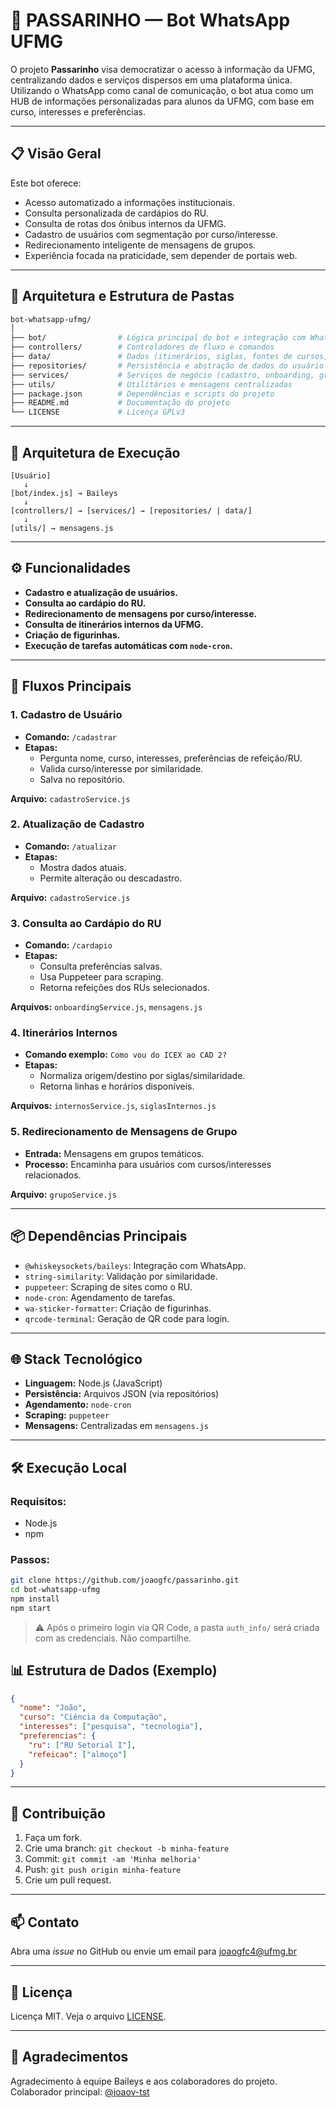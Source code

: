# 🤖 PASSARINHO — Bot WhatsApp UFMG

O projeto **Passarinho** visa democratizar o acesso à informação da UFMG, centralizando dados e serviços dispersos em uma plataforma única. Utilizando o WhatsApp como canal de comunicação, o bot atua como um HUB de informações personalizadas para alunos da UFMG, com base em curso, interesses e preferências.

---

## 📋 Visão Geral

Este bot oferece:

- Acesso automatizado a informações institucionais.
- Consulta personalizada de cardápios do RU.
- Consulta de rotas dos ônibus internos da UFMG.
- Cadastro de usuários com segmentação por curso/interesse.
- Redirecionamento inteligente de mensagens de grupos.
- Experiência focada na praticidade, sem depender de portais web.

---

## 🧱 Arquitetura e Estrutura de Pastas

```bash
bot-whatsapp-ufmg/
│
├── bot/                # Lógica principal do bot e integração com WhatsApp
├── controllers/        # Controladores de fluxo e comandos
├── data/               # Dados (itinerários, siglas, fontes de cursos, fontes de interesses, etc)
├── repositories/       # Persistência e abstração de dados do usuário
├── services/           # Serviços de negócio (cadastro, onboarding, grupos, etc)
├── utils/              # Utilitários e mensagens centralizadas
├── package.json        # Dependências e scripts do projeto
├── README.md           # Documentação do projeto
└── LICENSE             # Licença GPLv3
```

---

## 🧠 Arquitetura de Execução

```text
[Usuário]
   ↓
[bot/index.js] → Baileys
   ↓
[controllers/] → [services/] → [repositories/ | data/]
   ↓
[utils/] → mensagens.js
```

---

## ⚙️ Funcionalidades

- **Cadastro e atualização de usuários.**
- **Consulta ao cardápio do RU.**
- **Redirecionamento de mensagens por curso/interesse.**
- **Consulta de itinerários internos da UFMG.**
- **Criação de figurinhas.**
- **Execução de tarefas automáticas com `node-cron`.**

---

## 🔄 Fluxos Principais

### 1. Cadastro de Usuário
- **Comando:** `/cadastrar`
- **Etapas:**
  - Pergunta nome, curso, interesses, preferências de refeição/RU.
  - Valida curso/interesse por similaridade.
  - Salva no repositório.

**Arquivo:** `cadastroService.js`

### 2. Atualização de Cadastro
- **Comando:** `/atualizar`
- **Etapas:**
  - Mostra dados atuais.
  - Permite alteração ou descadastro.

**Arquivo:** `cadastroService.js`

### 3. Consulta ao Cardápio do RU
- **Comando:** `/cardapio`
- **Etapas:**
  - Consulta preferências salvas.
  - Usa Puppeteer para scraping.
  - Retorna refeições dos RUs selecionados.

**Arquivos:** `onboardingService.js`, `mensagens.js`

### 4. Itinerários Internos
- **Comando exemplo:** `Como vou do ICEX ao CAD 2?`
- **Etapas:**
  - Normaliza origem/destino por siglas/similaridade.
  - Retorna linhas e horários disponíveis.

**Arquivos:** `internosService.js`, `siglasInternos.js`

### 5. Redirecionamento de Mensagens de Grupo
- **Entrada:** Mensagens em grupos temáticos.
- **Processo:** Encaminha para usuários com cursos/interesses relacionados.

**Arquivo:** `grupoService.js`

---

## 📦 Dependências Principais

- `@whiskeysockets/baileys`: Integração com WhatsApp.
- `string-similarity`: Validação por similaridade.
- `puppeteer`: Scraping de sites como o RU.
- `node-cron`: Agendamento de tarefas.
- `wa-sticker-formatter`: Criação de figurinhas.
- `qrcode-terminal`: Geração de QR code para login.

---

## 🌐 Stack Tecnológico

- **Linguagem:** Node.js (JavaScript)
- **Persistência:** Arquivos JSON (via repositórios)
- **Agendamento:** `node-cron`
- **Scraping:** `puppeteer`
- **Mensagens:** Centralizadas em `mensagens.js`

---

## 🛠️ Execução Local

### Requisitos:
- Node.js
- npm

### Passos:
```bash
git clone https://github.com/joaogfc/passarinho.git
cd bot-whatsapp-ufmg
npm install
npm start
```

> ⚠️ Após o primeiro login via QR Code, a pasta `auth_info/` será criada com as credenciais. Não compartilhe.


## 📊 Estrutura de Dados (Exemplo)

```json
{
  "nome": "João",
  "curso": "Ciência da Computação",
  "interesses": ["pesquisa", "tecnologia"],
  "preferencias": {
    "ru": ["RU Setorial I"],
    "refeicao": ["almoço"]
  }
}
```

---

## 🙋 Contribuição

1. Faça um fork.
2. Crie uma branch: `git checkout -b minha-feature`
3. Commit: `git commit -am 'Minha melhoria'`
4. Push: `git push origin minha-feature`
5. Crie um pull request.

---

## 📫 Contato

Abra uma *issue* no GitHub ou envie um email para joaogfc4@ufmg.br

---

## 📜 Licença

Licença MIT. Veja o arquivo [LICENSE](./LICENSE).

---

## 🎉 Agradecimentos

Agradecimento à equipe Baileys e aos colaboradores do projeto.  
Colaborador principal: [@joaov-tst](https://github.com/joaov-tst)
